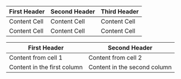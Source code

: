 | First Header  | Second Header | Third Header 	|
| ------------- | ------------- | ------------ 	|
| Content Cell  | Content Cell  |	Content Cell  |
| Content Cell  | Content Cell  |	Content Cell  |


First Header | Second Header
------------ | -------------
Content from cell 1 | Content from cell 2
Content in the first column | Content in the second column
